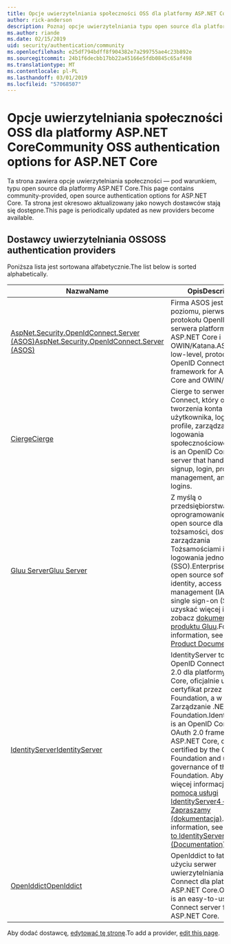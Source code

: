```yaml
---
title: Opcje uwierzytelniania społeczności OSS dla platformy ASP.NET Core
author: rick-anderson
description: Poznaj opcje uwierzytelniania typu open source dla platformy ASP.NET Core.
ms.author: riande
ms.date: 02/15/2019
uid: security/authentication/community
ms.openlocfilehash: e25df794bdff8f904382e7a299755ae4c23b892e
ms.sourcegitcommit: 24b1f6decbb17bb22a45166e5fdb0845c65af498
ms.translationtype: MT
ms.contentlocale: pl-PL
ms.lasthandoff: 03/01/2019
ms.locfileid: "57068507"
---
```

# <a name="community-oss-authentication-options-for-aspnet-core"></a><span data-ttu-id="d808c-103">Opcje uwierzytelniania społeczności OSS dla platformy ASP.NET Core</span><span class="sxs-lookup"><span data-stu-id="d808c-103">Community OSS authentication options for ASP.NET Core</span></span>

<span data-ttu-id="d808c-104">Ta strona zawiera opcje uwierzytelniania społeczności — pod warunkiem, typu open source dla platformy ASP.NET Core.</span><span class="sxs-lookup"><span data-stu-id="d808c-104">This page contains community-provided, open source authentication options for ASP.NET Core.</span></span> <span data-ttu-id="d808c-105">Ta strona jest okresowo aktualizowany jako nowych dostawców stają się dostępne.</span><span class="sxs-lookup"><span data-stu-id="d808c-105">This page is periodically updated as new providers become available.</span></span>

## <a name="oss-authentication-providers"></a><span data-ttu-id="d808c-106">Dostawcy uwierzytelniania OSS</span><span class="sxs-lookup"><span data-stu-id="d808c-106">OSS authentication providers</span></span>

<span data-ttu-id="d808c-107">Poniższa lista jest sortowana alfabetycznie.</span><span class="sxs-lookup"><span data-stu-id="d808c-107">The list below is sorted alphabetically.</span></span>

| <span data-ttu-id="d808c-108">Nazwa</span><span class="sxs-lookup"><span data-stu-id="d808c-108">Name</span></span> | <span data-ttu-id="d808c-109">Opis</span><span class="sxs-lookup"><span data-stu-id="d808c-109">Description</span></span> |
| ---- | ----------- |
| [<span data-ttu-id="d808c-110">AspNet.Security.OpenIdConnect.Server (ASOS)</span><span class="sxs-lookup"><span data-stu-id="d808c-110">AspNet.Security.OpenIdConnect.Server (ASOS)</span></span>](https://github.com/aspnet-contrib/AspNet.Security.OpenIdConnect.Server) | <span data-ttu-id="d808c-111">Firma ASOS jest niskiego poziomu, pierwszy protokołu OpenID Connect serwera platforma ASP.NET Core i OWIN/Katana.</span><span class="sxs-lookup"><span data-stu-id="d808c-111">ASOS is a low-level, protocol-first OpenID Connect server framework for ASP.NET Core and OWIN/Katana.</span></span> |
| [<span data-ttu-id="d808c-112">Cierge</span><span class="sxs-lookup"><span data-stu-id="d808c-112">Cierge</span></span>](https://github.com/pwdless/Cierge) | <span data-ttu-id="d808c-113">Cierge to serwer OpenID Connect, który obsługuje tworzenia konta użytkownika, logowania, profile, zarządzania i logowania społecznościowego.</span><span class="sxs-lookup"><span data-stu-id="d808c-113">Cierge is an OpenID Connect server that handles user signup, login, profiles, management, and social logins.</span></span> |
| [<span data-ttu-id="d808c-114">Gluu Server</span><span class="sxs-lookup"><span data-stu-id="d808c-114">Gluu Server</span></span>](https://gluu.org/) | <span data-ttu-id="d808c-115">Z myślą o przedsiębiorstwach, oprogramowanie typu open source dla tożsamości, dostęp do zarządzania Tożsamościami i logowania jednokrotnego (SSO).</span><span class="sxs-lookup"><span data-stu-id="d808c-115">Enterprise ready, open source software for identity, access management (IAM), and single sign-on (SSO).</span></span> <span data-ttu-id="d808c-116">Aby uzyskać więcej informacji, zobacz [dokumentacji produktu Gluu](https://gluu.org/docs/).</span><span class="sxs-lookup"><span data-stu-id="d808c-116">For more information, see the [Gluu Product Documentation](https://gluu.org/docs/).</span></span> |
| [<span data-ttu-id="d808c-117">IdentityServer</span><span class="sxs-lookup"><span data-stu-id="d808c-117">IdentityServer</span></span>](https://identityserver.io/) | <span data-ttu-id="d808c-118">IdentityServer to struktura OpenID Connect i OAuth 2.0 dla platformy ASP.NET Core, oficjalnie uzyskała certyfikat przez OpenID Foundation, a w obszarze Zarządzanie .NET Foundation.</span><span class="sxs-lookup"><span data-stu-id="d808c-118">IdentityServer is an OpenID Connect and OAuth 2.0 framework for ASP.NET Core, officially certified by the OpenID Foundation and under governance of the .NET Foundation.</span></span> <span data-ttu-id="d808c-119">Aby uzyskać więcej informacji, zobacz [pomocą usługi IdentityServer4 — Zapraszamy (dokumentacja)](https://identityserver4.readthedocs.io/en/latest/).</span><span class="sxs-lookup"><span data-stu-id="d808c-119">For more information, see [Welcome to IdentityServer4 (Documentation)](https://identityserver4.readthedocs.io/en/latest/).</span></span> |
| [<span data-ttu-id="d808c-120">OpenIddict</span><span class="sxs-lookup"><span data-stu-id="d808c-120">OpenIddict</span></span>](https://github.com/openiddict/openiddict-core) | <span data-ttu-id="d808c-121">OpenIddict to łatwy w użyciu serwer uwierzytelniania OpenID Connect dla platformy ASP.NET Core.</span><span class="sxs-lookup"><span data-stu-id="d808c-121">OpenIddict is an easy-to-use OpenID Connect server for ASP.NET Core.</span></span> |

<span data-ttu-id="d808c-122">Aby dodać dostawcę, [edytować tę stronę](https://github.com/login?return_to=https%3A%2F%2Fgithub.com%2Faspnet%2FDocs%2Fedit%2Fmaster%2Faspnetcore%2Fsecurity%2Fauthentication%2Fcommunity.md).</span><span class="sxs-lookup"><span data-stu-id="d808c-122">To add a provider, [edit this page](https://github.com/login?return_to=https%3A%2F%2Fgithub.com%2Faspnet%2FDocs%2Fedit%2Fmaster%2Faspnetcore%2Fsecurity%2Fauthentication%2Fcommunity.md).</span></span>
